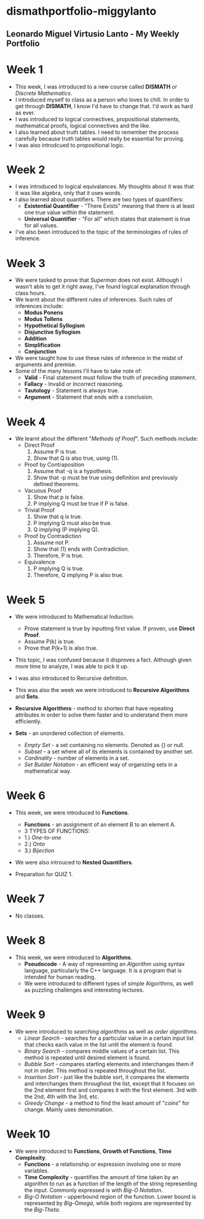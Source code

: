 # dismathportfolio-miggylanto
## Leonardo Miguel Virtusio Lanto - My Weekly Portfolio
# Week 1
- This week, I was introduced to a new course called **DISMATH** or *Discrete Mathematics*.
- I introduced myself to class as a person who loves to chill. In order to get through **DISMATH**, I know I'd have to change that. I'd work as hard as ever.
- I was introduced to logical connectives, propositional statements, mathematical proofs, logical connectives and the like.
- I also learned about truth tables. I need to remember the process carefully because truth tables would really be essential for proving.
- I was also introdcued to propositional logic.

# Week 2
- I was introduced to logical equivalances. My thoughts about it was that it was like algebra, only that it uses words.
- I also learned about quantifiers. There are two types of quantifiers:
  * **Existential Quantifier** - "There Exists" meaning that there is at least one true value within the statement.
  * **Universal Quantifier** - "For all" which states that statement is true for all values.
- I've also been introduced to the topic of the terminologies of rules of inference.

# Week 3
- We were tasked to prove that *Superman* does not exist. Although I wasn't able to get it right away, I've found logical explanation through class hours.
- We learnt about the different rules of inferences. Such rules of inferences include:
  * **Modus Ponens**
  * **Modus Tollens**
  * **Hypothetical Syllogism**
  * **Disjunctive Syllogism**
  * **Addition**
  * **Simplification**
  * **Conjunction**
- We were taught how to use these rules of inference in the midst of arguments and premise.
- Some of the many lessons I'll have to take note of:
  * **Valid** - Final statement must follow the truth of preceding statement.
  * **Fallacy** - Invalid or Incorrect reasoning.
  * **Tautology** - Statement is always true.
  * **Argument** - Statement that ends with a conclusion.

# Week 4
- We learnt about the different "*Methods of Proof*". Such methods include:
  - Direct Proof
    1. Assume P is true.
    2. Show that Q is also true, using (1).
  - Proof by Contraposition
    1. Assume that -q is a hypothesis.
    2. Show that -p must be true using definition and previously defined theorems.
  - Vacuous Proof
    1. Show that p is false.
    2. P implying Q must be true if P is false.
  - Trivial Proof
    1. Show that q is true.
    2. P implying Q must also be true.
    3. Q implying (P implying Q).
  - Proof by Contradiction
    1. Assume not P.
    2. Show that (1) ends with Contradiction.
    3. Therefore, P is true.
  - Equivalence
    1. P implying Q is true.
    2. Therefore, Q implying P is also true.

# Week 5
- We were introduced to Mathematical Induction. 
  * Prove statement is true by inputting first value. If proven, use **Direct Proof**.
  * Assume P(k) is true.
  * Prove that P(k+1) is also true.

- This topic, I was confused because it disproves a fact. Although given more time to analyze, I was able to pick it up.
- I was also introduced to Recursive definition.

- This was also the week we were introduced to **Recursive Algorithms** and **Sets**.
- **Recursive Algorithms** - method to shorten that have repeating attributes in order to solve them faster and to understand them more efficiently.
- **Sets** - an unordered collection of elements.
  * *Empty Set* - a set containing no elements. Denoted as {} or null.
  * *Subset* - a set where all of its elements is contained by another set.
  * *Cardinality* - number of elements in a set.
  * *Set Builder Notation* - an efficient way of organizing sets in a mathematical way.

# Week 6

- This week, we were introduced to **Functions**. 
  * **Functions** - an assignment of an element B to an element A.
  * 3 TYPES OF FUNCTIONS:
  * 1.) *One-to-one*
  * 2.) *Onto*
  * 3.) *Bijection*
  
- We were also introuced to **Nested Quantifiers**.
- Preparation for QUIZ 1.

# Week 7
- No classes.

# Week 8
- This week, we were introduced to **Algorithms**.
  * **Pseudocode** - A way of representing an *Algorithm* using syntax language, particularly the C++ language. It is a program that is intended for human reading.
  * We were introduced to different types of simple Algorithms, as well as puzzling challenges and interesting lectures.

# Week 9
- We were introduced to *searching algorithms* as well as *order algorithms*. 
  * *Linear Search* - searches for a particular value in a certain input list that checks each value in the list until the element is found.
  * *Binary Search* - compares middle values of a certain list. This method is repeated until desired element is found.
  * *Bubble Sort* - compares starting elements and interchanges them if not in order. This method is repeated throughout the list.
  * *Insertion Sort* - just like the bubble sort, it compares the elements and interchanges them throughout the list, except that it focuses on the 2nd element first and compares it with the first element. 3rd with the 2nd, 4th with the 3rd, etc.
  * *Greedy Change* - a method to find the least amount of "*coins*" for change. Mainly uses denomination.

# Week 10
- We were introduced to **Functions**, **Growth of Functions**, **Time Complexity**.
  * **Functions** - a relationship or expression involving one or more variables.
  * **Time Complexity** - quantifies the amount of time taken by an algorithm to run as a function of the length of the string representing the input. Commonly expressed is with *Big-O Notation*.
  * *Big-O Notation* - upperbound region of the function. Lower bound is represented by *Big-Omega*, while both regions are represented by the *Big-Theta*.



